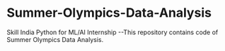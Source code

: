 # Summer-Olympics-Data-Analysis
Skill India Python for ML/AI Internship --This repository contains code of Summer Olympics Data Analysis. 
